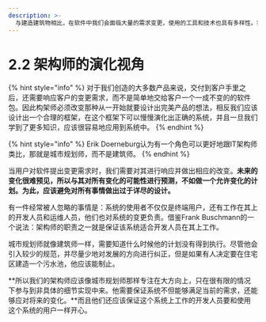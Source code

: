 ```yaml
---
description: >-
  与建造建筑物相比，在软件中我们会面临大量的需求变更，使用的工具和技术也具有多样性。我们创造的东西并不是在某个时间点之后就不在变化了，甚至在发布到生产环境之后，软件还能继续演化。
---
```


# 2.2 架构师的演化视角

{% hint style="info" %}
对于我们创造的大多数产品来说，交付到客户手里之后，还需要响应客户的变更需求，而不是简单地交给客户一个一成不变的的软件包。因此构架师必须改变那种从一开始就要设计出完美产品的想法，相反我们应该设计出一个合理的框架，在这个框架下可以慢慢演化出正确的系统，并且一旦我们学到了更多知识，应该很容易地应用到系统中。
{% endhint %}

{% hint style="info" %}
Erik Doerneburg认为有一个角色可以更好地跟IT架构师类比，那就是城市规划师，而不是建筑师。
{% endhint %}

当用户对软件提出变更需求时，我们需要对其进行响应并做出相应的改变。**未来的变化很难预见，所以与其对所有变化的可能性进行预测，不如做一个允许变化的计划。为此，应该避免对所有事情做出过于详尽的设计。**

有一件经常被人忽略的事情是：系统的使用者不仅仅是终端用户，还有工作在其上的开发人员和运维人员，他们也对系统的变更负责。借鉴Frank Buschmann的一个说法：架构师的职责之一就是保证该系统适合开发人员在其上工作。

城市规划师就像建筑师一样，需要知道什么时候他的计划没有得到执行。尽管他会引入较少的规范，并尽量少地对发展的方向进行纠正，但是如果有人决定要在住宅区建造一个污水池，他应该能制止。

**所以我们的架构师应该像城市规划师那样专注在大方向上，只在很有限的情况下参与到非具体的细节实现中来。他需要保证系统不但能够满足当前的需求，还能够应对将来的变化。**而且他们还应该保证这个系统上工作的开发人员要和使用这个系统的用户一样开心。
